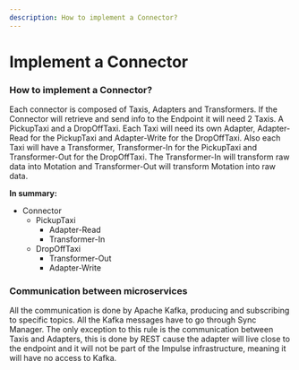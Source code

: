 ```yaml
---
description: How to implement a Connector?
---
```


# Implement a Connector

### **How to implement a Connector?**

Each connector is composed of Taxis, Adapters and Transformers. If the Connector will retrieve and send info to the Endpoint it will need 2 Taxis. A PickupTaxi and a DropOffTaxi. Each Taxi will need its own Adapter, Adapter-Read for the PickupTaxi and Adapter-Write for the DropOffTaxi. Also each Taxi will have a Transformer, Transformer-In for the PickupTaxi and Transformer-Out for the DropOffTaxi. The Transformer-In will transform raw data into Motation and Transformer-Out will transform Motation into raw data. 

**In summary:**

* Connector
  * PickupTaxi
    * Adapter-Read 
    * Transformer-In
  * DropOffTaxi
    * Transformer-Out
    * Adapter-Write

###  **Communication between microservices**

All the communication is done by Apache Kafka, producing and subscribing to specific topics. All the Kafka messages have to go through Sync Manager. The only exception to this rule is the communication between Taxis and Adapters, this is done by REST cause the adapter will live close to the endpoint and it will not be part of the Impulse infrastructure, meaning it will have no access to Kafka.

